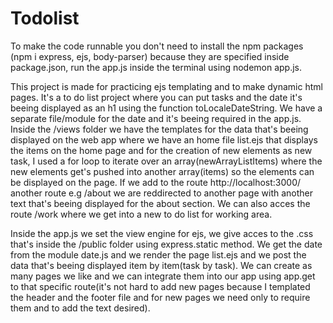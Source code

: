 # Todolist

To make the code runnable you don't need to install the npm packages (npm i express, ejs, body-parser) because they are specified inside package.json, run the app.js inside the terminal using nodemon app.js.


This project is made for practicing ejs templating and to make dynamic html pages. It's a to do list project where you can put tasks and the date it's beeing displayed as an h1 using the function toLocaleDateString. We have a separate file/module for the date and it's beeing required in the app.js. Inside the /views folder we have the templates for the data that's beeing displayed on the web app where we have an home file list.ejs that displays the items on the home page and for the creation of new elements as new task, I used a for loop to iterate over an array(newArrayListItems) where the new elements get's pushed into another array(items) so the elements can be displayed on the page. If we add to the route http://localhost:3000/ another route e.g /about we are reddirected to another page with another text that's beeing displayed for the about section. We can also acces the route /work where we get into a new to do list for working area.


Inside the app.js we set the view engine for ejs, we give acces to the .css that's inside the /public folder using express.static method. We get the date from the module date.js and we render the page list.ejs and we post the data that's beeing displayed item by item(task by task). We can create as many pages we like and we can integrate them into our app using app.get to that specific route(it's not hard to add new pages because I templated the header and the footer file and for new pages we need only to require them and to add the text desired).

